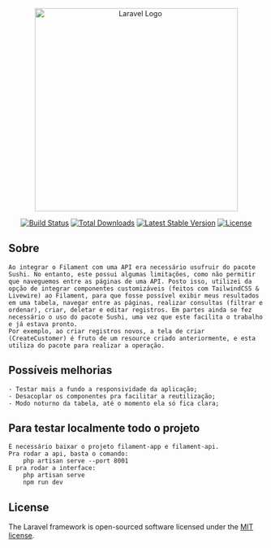 <p align="center"><a href="https://laravel.com" target="_blank"><img src="https://raw.githubusercontent.com/laravel/art/master/logo-lockup/5%20SVG/2%20CMYK/1%20Full%20Color/laravel-logolockup-cmyk-red.svg" width="400" alt="Laravel Logo"></a></p>

<p align="center">
<a href="https://github.com/laravel/framework/actions"><img src="https://github.com/laravel/framework/workflows/tests/badge.svg" alt="Build Status"></a>
<a href="https://packagist.org/packages/laravel/framework"><img src="https://img.shields.io/packagist/dt/laravel/framework" alt="Total Downloads"></a>
<a href="https://packagist.org/packages/laravel/framework"><img src="https://img.shields.io/packagist/v/laravel/framework" alt="Latest Stable Version"></a>
<a href="https://packagist.org/packages/laravel/framework"><img src="https://img.shields.io/packagist/l/laravel/framework" alt="License"></a>
</p>

## Sobre
    Ao integrar o Filament com uma API era necessário usufruir do pacote Sushi. No entanto, este possui algumas limitações, como não permitir que naveguemos entre as páginas de uma API. Posto isso, utilizei da opção de integrar componentes customizáveis (feitos com TailwindCSS & Livewire) ao Filament, para que fosse possível exibir meus resultados em uma tabela, navegar entre as páginas, realizar consultas (filtrar e ordenar), criar, deletar e editar registros. Em partes ainda se fez necessário o uso do pacote Sushi, uma vez que este facilita o trabalho e já estava pronto.
    Por exemplo, ao criar registros novos, a tela de criar (CreateCustomer) é fruto de um resource criado anteriormente, e esta utiliza do pacote para realizar a operação.

## Possíveis melhorias
    - Testar mais a fundo a responsividade da aplicação;
    - Desacoplar os componentes pra facilitar a reutilização;
    - Modo noturno da tabela, até o momento ela só fica clara;

## Para testar localmente todo o projeto
    É necessário baixar o projeto filament-app e filament-api.
    Pra rodar a api, basta o comando:
        php artisan serve --port 8001
    E pra rodar a interface:
        php artisan serve
        npm run dev
 

## License

The Laravel framework is open-sourced software licensed under the [MIT license](https://opensource.org/licenses/MIT).

